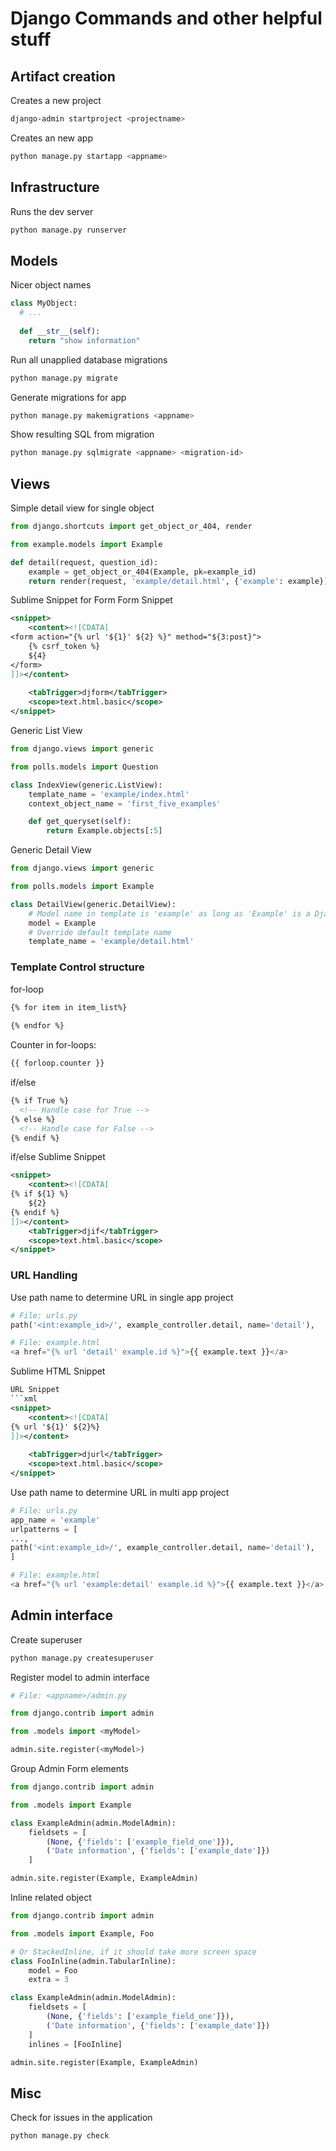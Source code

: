# Django Commands and other helpful stuff

## Artifact creation
Creates a new project
```bash
django-admin startproject <projectname>
```

Creates an new app
```bash
python manage.py startapp <appname>
```

## Infrastructure

Runs the dev server
```bash
python manage.py runserver
```

## Models

Nicer object names
```python
class MyObject:
  # ...
  
  def __str__(self):
    return "show information"
```

Run all unapplied database migrations
```bash
python manage.py migrate
```

Generate migrations for app
```bash
python manage.py makemigrations <appname>
```

Show resulting SQL from migration
```bash
python manage.py sqlmigrate <appname> <migration-id>
```

## Views

Simple detail view for single object
```python
from django.shortcuts import get_object_or_404, render

from example.models import Example

def detail(request, question_id):
	example = get_object_or_404(Example, pk=example_id)
	return render(request, 'example/detail.html', {'example': example})

```

Sublime Snippet for Form
Form Snippet
```xml
<snippet>
	<content><![CDATA[
<form action="{% url '${1}' ${2} %}" method="${3:post}">
	{% csrf_token %}
	${4}
</form>
]]></content>
	
	<tabTrigger>djform</tabTrigger>
	<scope>text.html.basic</scope>
</snippet>
```

Generic List View
```python
from django.views import generic

from polls.models import Question

class IndexView(generic.ListView):
	template_name = 'example/index.html'
	context_object_name = 'first_five_examples'

	def get_queryset(self):
		return Example.objects[:5]
```

Generic Detail View
```python
from django.views import generic

from polls.models import Example

class DetailView(generic.DetailView):
	# Model name in template is 'example' as long as 'Example' is a Django Model
	model = Example
	# Override default template name
	template_name = 'example/detail.html'
```

### Template Control structure

for-loop
```html
{% for item in item_list%}
  
{% endfor %}
```

Counter in for-loops:
```html
{{ forloop.counter }}
```

if/else
```html
{% if True %}
  <!-- Handle case for True -->
{% else %}
  <!-- Handle case for False -->
{% endif %}
```

if/else Sublime Snippet
```xml
<snippet>
	<content><![CDATA[
{% if ${1} %}
	${2}
{% endif %}
]]></content>
	<tabTrigger>djif</tabTrigger>
	<scope>text.html.basic</scope>
</snippet>

```

### URL Handling
Use path name to determine URL in single app project
```python
# File: urls.py
path('<int:example_id>/', example_controller.detail, name='detail'),

# File: example.html
<a href="{% url 'detail' example.id %}">{{ example.text }}</a>
```

Sublime HTML Snippet
```xml
URL Snippet
```xml
<snippet>
	<content><![CDATA[
{% url '${1}' ${2}%}
]]></content>
	
	<tabTrigger>djurl</tabTrigger>
	<scope>text.html.basic</scope>
</snippet>
```


Use path name to determine URL in multi app project
```python
# File: urls.py
app_name = 'example'
urlpatterns = [
...,
path('<int:example_id>/', example_controller.detail, name='detail'),
]

# File: example.html
<a href="{% url 'example:detail' example.id %}">{{ example.text }}</a>
```

## Admin interface

Create superuser
```bash
python manage.py createsuperuser
```

Register model to admin interface
```python
# File: <appname>/admin.py

from django.contrib import admin

from .models import <myModel>

admin.site.register(<myModel>)
```

Group Admin Form elements
```python
from django.contrib import admin

from .models import Example

class ExampleAdmin(admin.ModelAdmin):
	fieldsets = [
		(None, {'fields': ['example_field_one']}),
		('Date information', {'fields': ['example_date']})
	]

admin.site.register(Example, ExampleAdmin)
```

Inline related object

```python
from django.contrib import admin

from .models import Example, Foo

# Or StackedInline, if it should take more screen space
class FooInline(admin.TabularInline):
	model = Foo
	extra = 3

class ExampleAdmin(admin.ModelAdmin):
	fieldsets = [
		(None, {'fields': ['example_field_one']}),
		('Date information', {'fields': ['example_date']})
	]
	inlines = [FooInline]

admin.site.register(Example, ExampleAdmin)
```


## Misc

Check for issues in the application
```bash
python manage.py check
```
